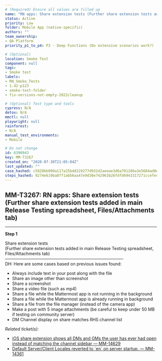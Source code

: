 ```yaml
---
# (Required) Ensure all values are filled up
name: "RN apps: Share extension tests (Further share extension tests added in main Release Testing spreadsheet, Files/Attachments tab)"
status: Active
priority: Low
folder: Mobile App (native-specific)
authors: ""
team_ownership: 
- QA Platform
priority_p1_to_p4: P3 - Deep Functions (Do extensive scenarios work?)

# (Optional)
location: Smoke Test
component: null
tags: 
- Smoke test
labels: 
- RN_Smoke_Tests
- 1.42-p123
- smoke-test-folder
- fix-versions-not-empty-2022cleanup

# (Optional) Test type and tools
cypress: N/A
detox: N/A
mmctl: null
playwright: null
rainforest: 
- N/A
manual_test_environments: 
- Mobile

# Do not change
id: 6396943
key: MM-T3267
created_on: "2020-07-30T21:05:04Z"
last_updated: ""
case_hashed: c5828bb890a117a25bdd229277d932d2aeeae3d6a701286a3e5684ad0e59d0d5cce21ccf6d5a281e6dd4766a53f612a2
steps_hashed: 9274e619ba8ff1abb6aa47e9d30e742963b26fdfd6943317271ccefec66591414db7363da2cb464d6f885fce2109ead3
---
```


<!-- (Auto-generated) Based on frontmatter's "key" and "name" -->

## MM-T3267: RN apps: Share extension tests (Further share extension tests added in main Release Testing spreadsheet, Files/Attachments tab)

---

**Step 1**

Share extension tests\
(Further share extension tests added in main Release Testing spreadsheet, Files/Attachments tab)\
————————————————————————————\
DH: Here are some cases based on previous issues found:

- Always include text in your post along with the file
- Share an image other than screenshot
- Share a screenshot
- Share a video file (such as mp4)
- Share a file while the Mattermost app is not running in the background
- Share a file while the Mattermost app is already running in background
- Share a file from the file manager (instead of the camera app)
- Make a post with 5 image attachments (be careful to keep under 50 MB if testing on community server)
- DM Channel display on share matches RHS channel list

_Related ticket(s):_

- [iOS share extension shows all DMs and GMs the user has ever had open instead of matching the channel sidebar — MM-14629](https://mattermost.atlassian.net/browse/MM-14629)
- [Default Server/Client Locales reverted to \`en\` on server startup. — MM-14361](https://mattermost.atlassian.net/browse/MM-14361)
